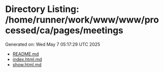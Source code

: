 # Directory Listing: /home/runner/work/www/www/processed/ca/pages/meetings
Generated on: Wed May  7 05:17:29 UTC 2025

- [README.md](README.md)
- [index.html.md](index.html.md)
- [show.html.md](show.html.md)
